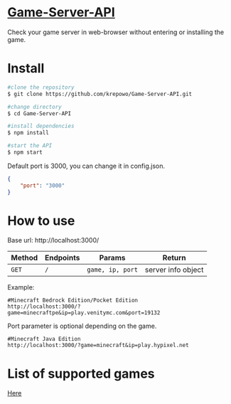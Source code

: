 # [Game-Server-API](https://www.gametracker.ro)

Check your game server in web-browser without entering or installing the game.

# Install

```bash
#clone the repository
$ git clone https://github.com/krepowo/Game-Server-API.git 

#change directory
$ cd Game-Server-API

#install dependencies
$ npm install

#start the API
$ npm start
```
Default port is 3000, you can change it in config.json.
```json
{
    "port": "3000"
}
```

# How to use
Base url: http://localhost:3000/

| Method | Endpoints | Params           | Return             |
| ------ | --------- | ---------------- | ------------------ |
| `GET`  | `/`       | `game, ip, port` | server info object |

Example:
```
#Minecraft Bedrock Edition/Pocket Edition
http://localhost:3000/?game=minecraftpe&ip=play.venitymc.com&port=19132
```
Port parameter is optional depending on the game.
```
#Minecraft Java Edition
http://localhost:3000/?game=minecraft&ip=play.hypixel.net
```
# List of supported games

[Here](https://github.com/gamedig/node-gamedig#games-list)
